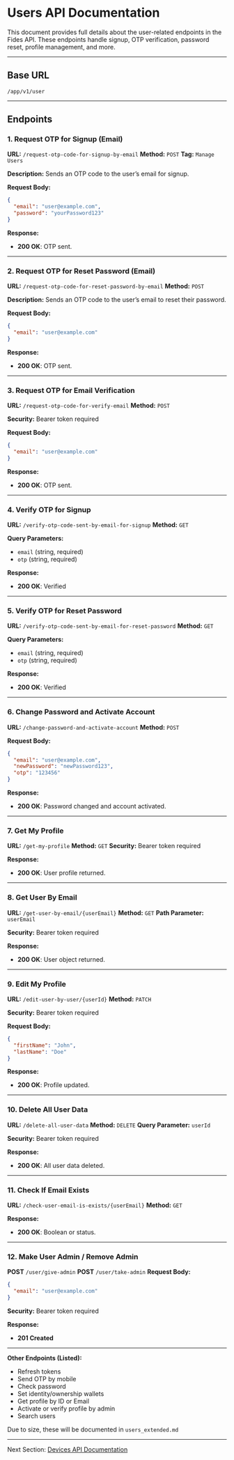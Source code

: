 # Users API Documentation

This document provides full details about the user-related endpoints in the Fides API. These endpoints handle signup, OTP verification, password reset, profile management, and more.

---

## Base URL

```
/app/v1/user
```

---

## Endpoints

### 1. Request OTP for Signup (Email)

**URL:** `/request-otp-code-for-signup-by-email`
**Method:** `POST`
**Tag:** `Manage Users`

**Description:**
Sends an OTP code to the user’s email for signup.

**Request Body:**

```json
{
  "email": "user@example.com",
  "password": "yourPassword123"
}
```

**Response:**

* **200 OK**: OTP sent.

---

### 2. Request OTP for Reset Password (Email)

**URL:** `/request-otp-code-for-reset-password-by-email`
**Method:** `POST`

**Description:**
Sends an OTP code to the user’s email to reset their password.

**Request Body:**

```json
{
  "email": "user@example.com"
}
```

**Response:**

* **200 OK**: OTP sent.

---

### 3. Request OTP for Email Verification

**URL:** `/request-otp-code-for-verify-email`
**Method:** `POST`

**Security:** Bearer token required

**Request Body:**

```json
{
  "email": "user@example.com"
}
```

**Response:**

* **200 OK**: OTP sent.

---

### 4. Verify OTP for Signup

**URL:** `/verify-otp-code-sent-by-email-for-signup`
**Method:** `GET`

**Query Parameters:**

* `email` (string, required)
* `otp` (string, required)

**Response:**

* **200 OK**: Verified

---

### 5. Verify OTP for Reset Password

**URL:** `/verify-otp-code-sent-by-email-for-reset-password`
**Method:** `GET`

**Query Parameters:**

* `email` (string, required)
* `otp` (string, required)

**Response:**

* **200 OK**: Verified

---

### 6. Change Password and Activate Account

**URL:** `/change-password-and-activate-account`
**Method:** `POST`

**Request Body:**

```json
{
  "email": "user@example.com",
  "newPassword": "newPassword123",
  "otp": "123456"
}
```

**Response:**

* **200 OK**: Password changed and account activated.

---

### 7. Get My Profile

**URL:** `/get-my-profile`
**Method:** `GET`
**Security:** Bearer token required

**Response:**

* **200 OK**: User profile returned.

---

### 8. Get User By Email

**URL:** `/get-user-by-email/{userEmail}`
**Method:** `GET`
**Path Parameter:** `userEmail`

**Security:** Bearer token required

**Response:**

* **200 OK**: User object returned.

---

### 9. Edit My Profile

**URL:** `/edit-user-by-user/{userId}`
**Method:** `PATCH`

**Security:** Bearer token required

**Request Body:**

```json
{
  "firstName": "John",
  "lastName": "Doe"
}
```

**Response:**

* **200 OK**: Profile updated.

---

### 10. Delete All User Data

**URL:** `/delete-all-user-data`
**Method:** `DELETE`
**Query Parameter:** `userId`

**Security:** Bearer token required

**Response:**

* **200 OK**: All user data deleted.

---

### 11. Check If Email Exists

**URL:** `/check-user-email-is-exists/{userEmail}`
**Method:** `GET`

**Response:**

* **200 OK**: Boolean or status.

---

### 12. Make User Admin / Remove Admin

**POST** `/user/give-admin`
**POST** `/user/take-admin`
**Request Body:**

```json
{
  "email": "user@example.com"
}
```

**Security:** Bearer token required

**Response:**

* **201 Created**

---

**Other Endpoints (Listed):**

* Refresh tokens
* Send OTP by mobile
* Check password
* Set identity/ownership wallets
* Get profile by ID or Email
* Activate or verify profile by admin
* Search users

Due to size, these will be documented in `users_extended.md`

---

Next Section: [Devices API Documentation](devices.md)
